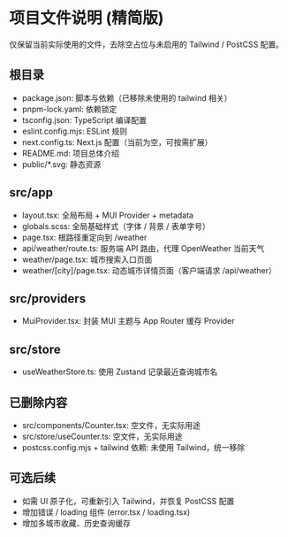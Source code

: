 # 项目文件说明 (精简版)

仅保留当前实际使用的文件，去除空占位与未启用的 Tailwind / PostCSS 配置。

## 根目录
- package.json: 脚本与依赖（已移除未使用的 tailwind 相关）
- pnpm-lock.yaml: 依赖锁定
- tsconfig.json: TypeScript 编译配置
- eslint.config.mjs: ESLint 规则
- next.config.ts: Next.js 配置（当前为空，可按需扩展）
- README.md: 项目总体介绍
- public/*.svg: 静态资源

## src/app
- layout.tsx: 全局布局 + MUI Provider + metadata
- globals.scss: 全局基础样式（字体 / 背景 / 表单字号）
- page.tsx: 根路径重定向到 /weather
- api/weather/route.ts: 服务端 API 路由，代理 OpenWeather 当前天气
- weather/page.tsx: 城市搜索入口页面
- weather/[city]/page.tsx: 动态城市详情页面（客户端请求 /api/weather）

## src/providers
- MuiProvider.tsx: 封装 MUI 主题与 App Router 缓存 Provider

## src/store
- useWeatherStore.ts: 使用 Zustand 记录最近查询城市名

## 已删除内容
- src/components/Counter.tsx: 空文件，无实际用途
- src/store/useCounter.ts: 空文件，无实际用途
- postcss.config.mjs + tailwind 依赖: 未使用 Tailwind，统一移除

## 可选后续
- 如需 UI 原子化，可重新引入 Tailwind，并恢复 PostCSS 配置
- 增加错误 / loading 组件 (error.tsx / loading.tsx)
- 增加多城市收藏、历史查询缓存


